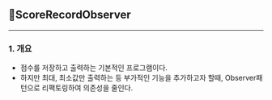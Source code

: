 ## 📌ScoreRecordObserver
---
### 1. 개요
- 점수를 저장하고 출력하는 기본적인 프로그램이다.
- 하지만 최대, 최소값만 출력하는 등 부가적인 기능을 추가하고자 할때, Observer패턴으로 리팩토링하여 의존성을 줄인다.
